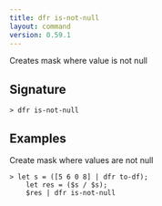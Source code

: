 ```yaml
---
title: dfr is-not-null
layout: command
version: 0.59.1
---
```


Creates mask where value is not null

## Signature

```> dfr is-not-null ```

## Examples

Create mask where values are not null
```shell
> let s = ([5 6 0 8] | dfr to-df);
    let res = ($s / $s);
    $res | dfr is-not-null
```
